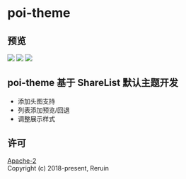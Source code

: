 # poi-theme

## 预览
![](https://i.loli.net/2021/04/21/1TyAPjCtx3hbEnF.png)
![](https://i.loli.net/2021/04/21/hXqtV54cz2MZQT6.png)
![](https://i.loli.net/2021/04/21/r4myT5SAse6QPO8.png)

## poi-theme 基于 ShareList 默认主题开发
- 添加头图支持
- 列表添加预览/回退
- 调整展示样式

## 许可
[Apache-2](http://www.apache.org/licenses/LICENSE-2.0)   
Copyright (c) 2018-present, Reruin
